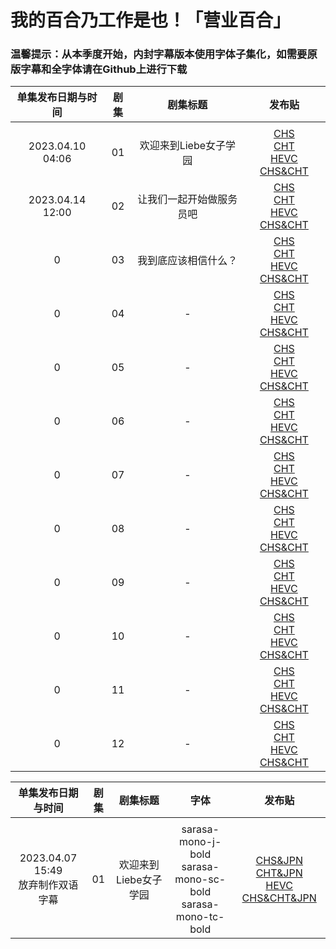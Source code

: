 # 我的百合乃工作是也！「营业百合」

### 温馨提示：从本季度开始，内封字幕版本使用字体子集化，如需要原版字幕和全字体请在Github上进行下载

单集发布日期与时间 | 剧集 | 剧集标题 | 发布贴 
:---: | :---: | :---: | :---:  
 | | |
2023.04.10 04:06 | 01 | 欢迎来到Liebe女子学园 | [CHS](https://bangumi.moe/torrent/64331ad0685d5f00073a62dd)<br/>[CHT](https://bangumi.moe/torrent/64331af5685d5f00073a6376)<br/>[HEVC CHS&CHT](https://bangumi.moe/torrent/64331b1d685d5f00073a63f1)
2023.04.14 12:00 | 02 | 让我们一起开始做服务员吧  | [CHS](https://bangumi.moe/torrent/6438cfda685d5f00074b77f5)<br/>[CHT](https://bangumi.moe/torrent/6438d185685d5f00074b7c3d)<br/>[HEVC CHS&CHT](https://bangumi.moe/torrent/6438d19f685d5f00074b7c72)
0 | 03 | 我到底应该相信什么？  | [CHS]()<br/>[CHT]()<br/>[HEVC CHS&CHT]()
0 | 04 | -  | [CHS]()<br/>[CHT]()<br/>[HEVC CHS&CHT]()
0 | 05 | -  | [CHS]()<br/>[CHT]()<br/>[HEVC CHS&CHT]()
0 | 06 | -  | [CHS]()<br/>[CHT]()<br/>[HEVC CHS&CHT]()
0 | 07 | -  | [CHS]()<br/>[CHT]()<br/>[HEVC CHS&CHT]()
0 | 08 | -  | [CHS]()<br/>[CHT]()<br/>[HEVC CHS&CHT]()
0 | 09 | -  | [CHS]()<br/>[CHT]()<br/>[HEVC CHS&CHT]()
0 | 10 | -  | [CHS]()<br/>[CHT]()<br/>[HEVC CHS&CHT]()
0 | 11 | -  | [CHS]()<br/>[CHT]()<br/>[HEVC CHS&CHT]()
0 | 12 | -  | [CHS]()<br/>[CHT]()<br/>[HEVC CHS&CHT]()

单集发布日期与时间 | 剧集 | 剧集标题 | 字体 |发布贴 
:---: | :---: | :---: | :---:  | :---:
 | | |
2023.04.07 15:49<br>放弃制作双语字幕 | 01 | 欢迎来到Liebe女子学园 | sarasa-mono-j-bold<br>sarasa-mono-sc-bold<br>sarasa-mono-tc-bold | [CHS&JPN](https://bangumi.moe/torrent/642fcafd685d5f00073046ac)<br/>[CHT&JPN](https://bangumi.moe/torrent/642fcc64685d5f0007304a9a)<br/>[HEVC CHS&CHT&JPN](https://bangumi.moe/torrent/642fccc9685d5f0007304b67)